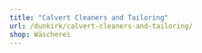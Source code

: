 ```yaml
---
title: "Calvert Cleaners and Tailoring"
url: /dunkirk/calvert-cleaners-and-tailoring/
shop: Wäscherei
---
```

